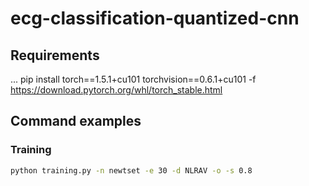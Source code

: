 # ecg-classification-quantized-cnn

## Requirements

...
pip install torch==1.5.1+cu101 torchvision==0.6.1+cu101 -f https://download.pytorch.org/whl/torch_stable.html

## Command examples

### Training

```bash
python training.py -n newtset -e 30 -d NLRAV -o -s 0.8
```
